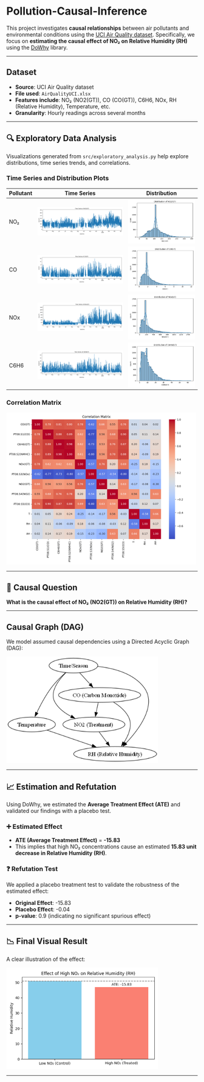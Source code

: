 # Pollution-Causal-Inference

This project investigates **causal relationships** between air pollutants and environmental conditions using the [UCI Air Quality dataset](https://archive.ics.uci.edu/ml/datasets/Air+Quality). Specifically, we focus on **estimating the causal effect of NO₂ on Relative Humidity (RH)** using the [DoWhy](https://github.com/py-why/dowhy) library.

---

## Dataset

- **Source**: UCI Air Quality dataset  
- **File used**: `AirQualityUCI.xlsx`  
- **Features include**: NO₂ (NO2(GT)), CO (CO(GT)), C6H6, NOx, RH (Relative Humidity), Temperature, etc.  
- **Granularity**: Hourly readings across several months

---

## 🔍 Exploratory Data Analysis

Visualizations generated from `src/exploratory_analysis.py` help explore distributions, time series trends, and correlations.

### Time Series and Distribution Plots

| Pollutant        | Time Series                                   | Distribution                                  |
|------------------|-----------------------------------------------|-----------------------------------------------|
| NO₂              | ![NO2_TS](outputs/figures/NO2GT_timeseries.png) | ![NO2_Dist](outputs/figures/NO2GT_distribution.png) |
| CO               | ![CO_TS](outputs/figures/COGT_timeseries.png)  | ![CO_Dist](outputs/figures/COGT_distribution.png)  |
| NOx              | ![NOx_TS](outputs/figures/NOxGT_timeseries.png) | ![NOx_Dist](outputs/figures/NOxGT_distribution.png) |
| C6H6             | ![C6H6_TS](outputs/figures/C6H6GT_timeseries.png) | ![C6H6_Dist](outputs/figures/C6H6GT_distribution.png) |

### Correlation Matrix

<img src="outputs/figures/correlation_matrix.png" alt="Correlation Matrix" width="500"/>

---

## 🔁 Causal Question

**What is the causal effect of NO₂ (NO2(GT)) on Relative Humidity (RH)?**

---

## Causal Graph (DAG)

We model assumed causal dependencies using a Directed Acyclic Graph (DAG):

<img src="outputs/figures/causal_dag.png" alt="ATE Plot" width="400"/>

---

## 📈 Estimation and Refutation

Using DoWhy, we estimated the **Average Treatment Effect (ATE)** and validated our findings with a placebo test.

### ➕ Estimated Effect

- **ATE (Average Treatment Effect)** = **-15.83**
- This implies that high NO₂ concentrations cause an estimated **15.83 unit decrease in Relative Humidity (RH)**.

### ❓ Refutation Test

We applied a placebo treatment test to validate the robustness of the estimated effect:

- **Original Effect**: -15.83  
- **Placebo Effect**: -0.04  
- **p-value**: 0.9 (indicating no significant spurious effect)

---

## 📉 Final Visual Result

A clear illustration of the effect:

<img src="outputs/results/ate_effect_plot.png" alt="ATE Plot" width="400"/>

---
